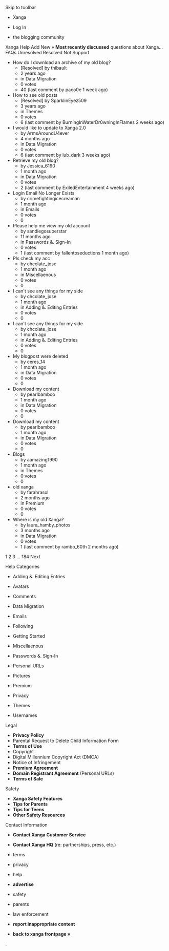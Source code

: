 Skip to toolbar

*   Xanga

*   Log In

*   the blogging community

Xanga Help Add New » **Most recently discussed** questions about Xanga… FAQs Unresolved Resolved Not Support

*   How do I download an archive of my old blog?
    *   \[Resolved\] by thibault
    *   2 years ago
    *   in Data Migration
    *   0 votes
    *   40 (last comment by paco0e 1 week ago)
*   How to see old posts
    *   \[Resolved\] by SparklinEyez509
    *   3 years ago
    *   in Themes
    *   0 votes
    *   6 (last comment by BurningInWaterDr0wningInFlames 2 weeks ago)
*   I would like to update to Xanga 2.0
    *   by ArmsAroundU4ever
    *   4 months ago
    *   in Data Migration
    *   0 votes
    *   6 (last comment by lub\_dark 3 weeks ago)
*   Retrieve my old blog?
    *   by Jessica\_6190
    *   1 month ago
    *   in Data Migration
    *   0 votes
    *   2 (last comment by ExiledEntertainment 4 weeks ago)
*   Login Email No Longer Exists
    *   by crimefightingicecreaman
    *   1 month ago
    *   in Emails
    *   0 votes
    *   0
*   Please help me view my old account
    *   by sandiegosuperstar
    *   11 months ago
    *   in Passwords &. Sign-In
    *   0 votes
    *   1 (last comment by fallentoseductions 1 month ago)
*   Pls check my acc
    *   by chcolate\_jose
    *   1 month ago
    *   in Miscellaenous
    *   0 votes
    *   0
*   I can't see any things for my side
    *   by chcolate\_jose
    *   1 month ago
    *   in Adding &. Editing Entries
    *   0 votes
    *   0
*   I can't see any things for my side
    *   by chcolate\_jose
    *   1 month ago
    *   in Adding &. Editing Entries
    *   0 votes
    *   0
*   My blogpost were deleted
    *   by ceres\_14
    *   1 month ago
    *   in Data Migration
    *   0 votes
    *   0
*   Download my content
    *   by pearlbamboo
    *   1 month ago
    *   in Data Migration
    *   0 votes
    *   0
*   Download my content
    *   by pearlbamboo
    *   1 month ago
    *   in Data Migration
    *   0 votes
    *   0
*   Blogs
    *   by aamazing1990
    *   1 month ago
    *   in Themes
    *   0 votes
    *   0
*   old xanga
    *   by farahrasol
    *   2 months ago
    *   in Premium
    *   0 votes
    *   0
*   Where is my old Xanga?
    *   by laura\_hamby\_photos
    *   3 months ago
    *   in Data Migration
    *   0 votes
    *   1 (last comment by rambo\_60th 2 months ago)

1 2 3 ... 184 Next

Help Categories

*   Adding &. Editing Entries
*   Avatars
*   Comments
*   Data Migration
*   Emails
*   Following
*   Getting Started
*   Miscellaenous

*   Passwords &. Sign-In
*   Personal URLs
*   Pictures
*   Premium
*   Privacy
*   Themes
*   Usernames

Legal

*   **Privacy Policy**
*   Parental Request to Delete Child Information Form
*   **Terms of Use**
*   Copyright
*   Digital Millennium Copyright Act (DMCA)
*   Notice of Infringement
*   **Premium Agreement**
*   **Domain Registrant Agreement** (Personal URLs)
*   **Terms of Sale**

Safety

*   **Xanga Safety Features**
*   **Tips for Parents**
*   **Tips for Teens**
*   **Other Safety Resources**

Contact Information

*   **Contact Xanga Customer Service**
*   **Contact Xanga HQ** (re: partnerships, press, etc.)

*   terms
*   privacy
*   help
*   **advertise**

*   safety
*   parents
*   law enforcement
*   **report inappropriate content**

*   **back to xanga frontpage »**

<img src="http://pixel.quantserve.com/pixel/p-87h-iNOVooym2.gif" style="display: none" height="1" width="1" alt="Quantcast"/>.